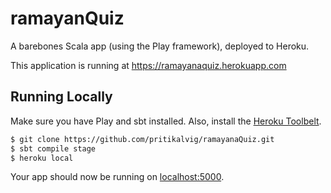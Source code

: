 # ramayanQuiz

A barebones Scala app (using the Play framework), deployed to Heroku.  

This application is running at https://ramayanaquiz.herokuapp.com

## Running Locally

Make sure you have Play and sbt installed.  Also, install the [Heroku Toolbelt](https://toolbelt.heroku.com/).

```sh
$ git clone https://github.com/pritikalvig/ramayanaQuiz.git
$ sbt compile stage
$ heroku local
```

Your app should now be running on [localhost:5000](http://localhost:5000/).

